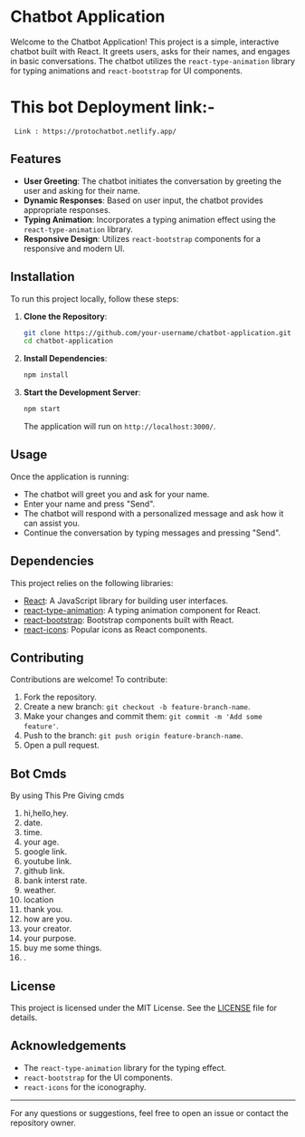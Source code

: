 # Chatbot Application

Welcome to the Chatbot Application! This project is a simple, interactive chatbot built with React. It greets users, asks for their names, and engages in basic conversations. The chatbot utilizes the `react-type-animation` library for typing animations and `react-bootstrap` for UI components.

# This bot Deployment link:-
     Link : https://protochatbot.netlify.app/
## Features

- **User Greeting**: The chatbot initiates the conversation by greeting the user and asking for their name.
- **Dynamic Responses**: Based on user input, the chatbot provides appropriate responses.
- **Typing Animation**: Incorporates a typing animation effect using the `react-type-animation` library.
- **Responsive Design**: Utilizes `react-bootstrap` components for a responsive and modern UI.

## Installation

To run this project locally, follow these steps:

1. **Clone the Repository**:

   ```bash
   git clone https://github.com/your-username/chatbot-application.git
   cd chatbot-application
   ```

2. **Install Dependencies**:

   ```bash
   npm install
   ```

3. **Start the Development Server**:

   ```bash
   npm start
   ```

   The application will run on `http://localhost:3000/`.

## Usage

Once the application is running:

- The chatbot will greet you and ask for your name.
- Enter your name and press "Send".
- The chatbot will respond with a personalized message and ask how it can assist you.
- Continue the conversation by typing messages and pressing "Send".

## Dependencies

This project relies on the following libraries:

- [React](https://reactjs.org/): A JavaScript library for building user interfaces.
- [react-type-animation](https://www.npmjs.com/package/react-type-animation): A typing animation component for React.
- [react-bootstrap](https://react-bootstrap.github.io/): Bootstrap components built with React.
- [react-icons](https://react-icons.github.io/react-icons/): Popular icons as React components.

## Contributing

Contributions are welcome! To contribute:

1. Fork the repository.
2. Create a new branch: `git checkout -b feature-branch-name`.
3. Make your changes and commit them: `git commit -m 'Add some feature'`.
4. Push to the branch: `git push origin feature-branch-name`.
5. Open a pull request.
   
## Bot Cmds
By using This Pre Giving cmds

1. hi,hello,hey.
2. date.
3. time.
4. your age.
5. google link.
6. youtube link.
7. github link.
8. bank interst rate.
9. weather.
10. location
11. thank you.
12. how are you.
13. your creator.
14. your purpose.
15. buy me some things.
16. .

## License

This project is licensed under the MIT License. See the [LICENSE](LICENSE) file for details.

## Acknowledgements

- The `react-type-animation` library for the typing effect.
- `react-bootstrap` for the UI components.
- `react-icons` for the iconography.

---

For any questions or suggestions, feel free to open an issue or contact the repository owner. 
